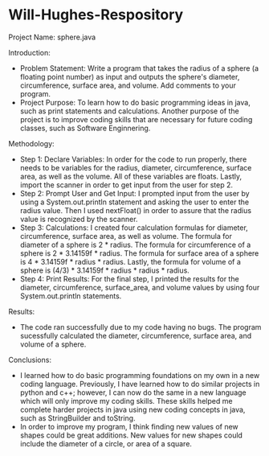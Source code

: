 # Will-Hughes-Respository
Project Name: sphere.java

Introduction:
  - Problem Statement: Write a program that takes the radius of a sphere (a floating point number) as input and outputs the sphere's diameter, 
  circumference, surface area, and volume. Add comments to your program.
  - Project Purpose: To learn how to do basic programming ideas in java, such as print statements and calculations. Another purpose of the project is to improve coding skills that are necessary for future coding classes, such as Software Enginnering.

Methodology:
- Step 1: Declare Variables: In order for the code to run properly, there needs to be variables for the radius, diameter, circumference, surface area, as well as the volume. All of these variables are floats. Lastly, import the scanner in order to get input from the user for step 2.
- Step 2: Prompt User and Get Input: I prompted input from the user by using a System.out.println statement and asking the user to enter the radius value. Then I used nextFloat() in order to assure that the radius value is recognized by the scanner.
- Step 3: Calculations: I created four calculation formulas for diameter, circumference, surface area, as well as volume. The formula for diameter of a sphere is 2 * radius. The formula for circumference of a sphere is 2 * 3.14159f * radius. The formula for surface area of a sphere is 4 * 3.14159f * radius * radius. Lastly, the formula for volume of a sphere is (4/3) * 3.14159f * radius * radius * radius.
- Step 4: Print Results:  For the final step, I printed the results for the diameter, circumference, surface_area, and volume values by using four System.out.println statements.

Results:
- The code ran successfully due to my code having no bugs. The program sucessfully calculated the diameter, circumference, surface area, and volume of a sphere.

Conclusions:
- I learned how to do basic programming foundations on my own in a new coding language. Previously, I have learned how to do similar projects in python and c++; however, I can now do the same in a new language which will only improve my coding skills. These skills helped me complete harder projects in java using new coding concepts in java, such as StringBuilder and toString.
- In order to improve my program, I think finding new values of new shapes could be great additions. New values for new shapes could include the diameter of a circle, or area of a square.

    
    
